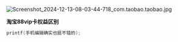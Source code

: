 ![Screenshot_2024-12-13-08-03-44-718_com.taobao.taobao.jpg](https://github.com/user-attachments/assets/2e1a7c19-3ae5-4fb9-ac2a-7d35fb8ee96a)

**淘宝88vip卡权益区别**
```c
printf(手机编辑确实也挺不错的);
```